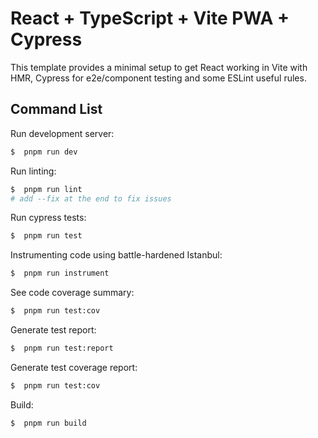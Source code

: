 # React + TypeScript + Vite PWA + Cypress

This template provides a minimal setup to get React working in Vite with HMR, Cypress for e2e/component testing and some ESLint useful rules.

## Command List

Run development server:

```bash
$  pnpm run dev
```
Run linting:

```bash
$  pnpm run lint
# add --fix at the end to fix issues
```
Run cypress tests:

```bash
$  pnpm run test
```
Instrumenting code using battle-hardened Istanbul:

```bash
$  pnpm run instrument
```
See code coverage summary:

```bash
$  pnpm run test:cov
```
Generate test report:

```bash
$  pnpm run test:report
```
Generate test coverage report:

```bash
$  pnpm run test:cov
```
Build:

```bash
$  pnpm run build
```
